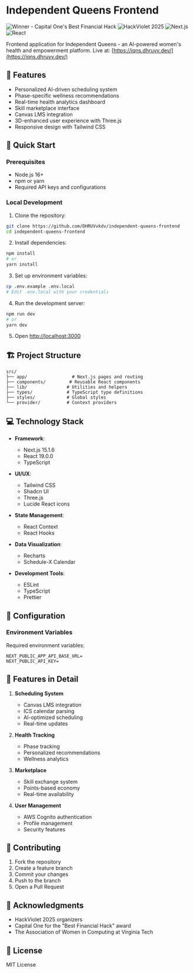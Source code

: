 # Independent Queens Frontend

![Winner - Capital One's Best Financial Hack](https://img.shields.io/badge/Winner-Capital%20One's%20Best%20Financial%20Hack-blue)
![HackViolet 2025](https://img.shields.io/badge/HackViolet-2025-purple)
![Next.js](https://img.shields.io/badge/Next.js-15.1.6-black)
![React](https://img.shields.io/badge/React-19.0.0-61DAFB)

Frontend application for Independent Queens - an AI-powered women's health and empowerment platform. Live at: [https://iqns.dhruvv.dev/](https://iqns.dhruvv.dev/)

## 🌟 Features

- Personalized AI-driven scheduling system
- Phase-specific wellness recommendations
- Real-time health analytics dashboard
- Skill marketplace interface
- Canvas LMS integration
- 3D-enhanced user experience with Three.js
- Responsive design with Tailwind CSS

## 🚀 Quick Start

### Prerequisites

- Node.js 16+
- npm or yarn
- Required API keys and configurations

### Local Development

1. Clone the repository:

```bash
git clone https://github.com/DHRUVvkdv/independent-queens-frontend
cd independent-queens-frontend
```

2. Install dependencies:

```bash
npm install
# or
yarn install
```

3. Set up environment variables:

```bash
cp .env.example .env.local
# Edit .env.local with your credentials
```

4. Run the development server:

```bash
npm run dev
# or
yarn dev
```

5. Open [http://localhost:3000](http://localhost:3000)

## 🏗️ Project Structure

```
src/
├── app/                 # Next.js pages and routing
├── components/         # Reusable React components
├── lib/               # Utilities and helpers
├── types/             # TypeScript type definitions
├── styles/            # Global styles
└── provider/          # Context providers
```

## 💻 Technology Stack

- **Framework**:

  - Next.js 15.1.6
  - React 19.0.0
  - TypeScript

- **UI/UX**:

  - Tailwind CSS
  - Shadcn UI
  - Three.js
  - Lucide React icons

- **State Management**:

  - React Context
  - React Hooks

- **Data Visualization**:

  - Recharts
  - Schedule-X Calendar

- **Development Tools**:
  - ESLint
  - TypeScript
  - Prettier

## 🔧 Configuration

### Environment Variables

Required environment variables:

```env
NEXT_PUBLIC_APP_API_BASE_URL=
NEXT_PUBLIC_API_KEY=
```

## 📱 Features in Detail

1. **Scheduling System**

   - Canvas LMS integration
   - ICS calendar parsing
   - AI-optimized scheduling
   - Real-time updates

2. **Health Tracking**

   - Phase tracking
   - Personalized recommendations
   - Wellness analytics

3. **Marketplace**

   - Skill exchange system
   - Points-based economy
   - Real-time availability

4. **User Management**
   - AWS Cognito authentication
   - Profile management
   - Security features

## 🤝 Contributing

1. Fork the repository
2. Create a feature branch
3. Commit your changes
4. Push to the branch
5. Open a Pull Request

## 🌟 Acknowledgments

- HackViolet 2025 organizers
- Capital One for the "Best Financial Hack" award
- The Association of Women in Computing at Virginia Tech

## 📄 License

MIT License
